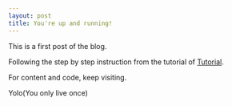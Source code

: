 ```yaml
---
layout: post
title: You're up and running!
---
```


This is a first post of the blog.

Following the step by step instruction from the tutorial of [Tutorial](https://github.com/barryclark/jekyll-now).

For content and code, keep visiting.

Yolo(You only live once)
